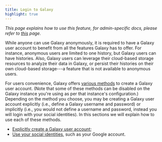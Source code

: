 ```yaml
---
title: Login to Galaxy
highlight: true
---
```


_This page explains how to use this feature, for admin-specific docs, please refer to [this](/src/authnz/config/index.md) page._

While anyone can use Galaxy anonymously, it is required to have a Galaxy user account
to benefit from all the features Galaxy has to offer. For instance, anonymous users 
are limited to one history, but Galaxy users can have histories. Also, Galaxy users
can leverage their cloud-based storage resources to analyze their data in Galaxy, 
or persist their histories on their own cloud-based storage---a feature that is not 
available to anonymous users. 


For users convenience, Galaxy offers [various methods](/src/authnz/index.md#user-authentication-and-authorization) 
to create a Galaxy user account. (Note that some of these methods can be disabled
on the Galaxy instance you're using as per that instance's configuration.) Depending
on the method you choose, you may be creating a Galaxy user account explicitly 
(i.e., define a Galaxy username and password) or implicitly (i.e., you would not
define a username and password, instead you will login with your social identities).
In this sections we will explain how to use each of these methods. 

- [Explicitly create a Galaxy user account](/src/authnz/use/gxy/index.md);
- [Use your social identities](/src/authnz/use/oidc/index.md), such as your Google
account.